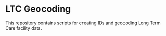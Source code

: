 # LTC Geocoding

This repository contains scripts for creating IDs and geocoding Long Term Care facility data.
